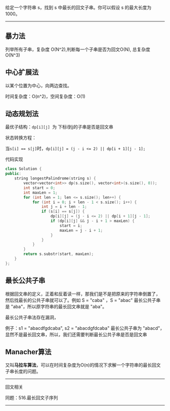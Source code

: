 给定一个字符串 s，找到 s 中最长的回文子串。你可以假设 s 的最大长度为 1000。

---

## 暴力法

列举所有子串，复杂度 O(N^2),判断每一个子串是否为回文O(N), 总复杂度O(N^3)

## 中心扩展法

以某个位置为中心，向两边查找。

时间复杂度：O(n^2)，空间复杂度：O(1)

## 动态规划法

最优子结构：`dp[i][j] `为 下标i到j的子串是否是回文串

状态转换方程：

当`s[i] == s[j]`时，`dp[i][j] = (j - i <= 2) || dp[i + 1][j - 1];`

代码实现

```cpp
class Solution {
public:
    string longestPalindrome(string s) {
        vector<vector<int>> dp(s.size(), vector<int>(s.size(), 0));
        int start = 0;
        int maxLen = 1;
        for (int len = 1; len <= s.size(); len++) {
            for (int i = 0; i + len - 1 < s.size(); i++) {
                int j = i + len - 1;
                if (s[i] == s[j]) {
                    dp[i][j] = (j - i <= 2) || dp[i + 1][j - 1];
                    if (dp[i][j] && j - i + 1 > maxLen) {
                        start = i;
                        maxLen = j - i + 1;
                    }
                }
            }
        }
        return s.substr(start, maxLen);
    }
};
```

## 最长公共子串

根据回文串的定义，正着和反着读一样，那我们是不是把原来的字符串倒置了，
然后找最长的公共子串就可以了。例如 S = "caba" ，S = "abac"
最长公共子串是 "aba"，所以原字符串的最长回文串就是 "aba"。

最长公共子串法存在漏洞，

例子：s1 = "abacdfgdcaba", s2 = "abacdgfdcaba"
最长公共子串为 "abacd"，显然不是最长回文串，所以，我们还需要判断最长公共子串是否是回文串

## Manacher算法

又叫**马拉车算法**，可以在时间复杂度为O(n)的情况下求解一个字符串的最长回文子串长度的问题。

---

回文相关

同题：516.最长回文子序列

---
